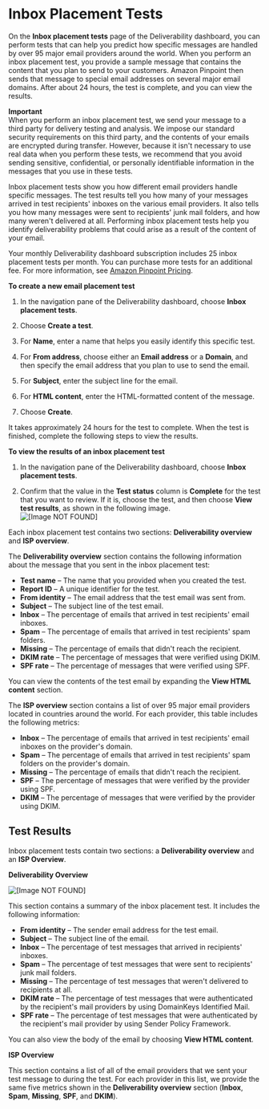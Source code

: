 # Inbox Placement Tests<a name="channels-email-deliverability-dashboard-pipt"></a>

On the **Inbox placement tests** page of the Deliverability dashboard, you can perform tests that can help you predict how specific messages are handled by over 95 major email providers around the world\. When you perform an inbox placement test, you provide a sample message that contains the content that you plan to send to your customers\. Amazon Pinpoint then sends that message to special email addresses on several major email domains\. After about 24 hours, the test is complete, and you can view the results\.

**Important**  
When you perform an inbox placement test, we send your message to a third party for delivery testing and analysis\. We impose our standard security requirements on this third party, and the contents of your emails are encrypted during transfer\. However, because it isn't necessary to use real data when you perform these tests, we recommend that you avoid sending sensitive, confidential, or personally identifiable information in the messages that you use in these tests\.

Inbox placement tests show you how different email providers handle specific messages\. The test results tell you how many of your messages arrived in test recipients' inboxes on the various email providers\. It also tells you how many messages were sent to recipients' junk mail folders, and how many weren't delivered at all\. Performing inbox placement tests help you identify deliverability problems that could arise as a result of the content of your email\.

Your monthly Deliverability dashboard subscription includes 25 inbox placement tests per month\. You can purchase more tests for an additional fee\. For more information, see [Amazon Pinpoint Pricing](https://aws.amazon.com/pinpoint/pricing/)\.

**To create a new email placement test**

1. In the navigation pane of the Deliverability dashboard, choose **Inbox placement tests**\.

1. Choose **Create a test**\.

1. For **Name**, enter a name that helps you easily identify this specific test\.

1. For **From address**, choose either an **Email address** or a **Domain**, and then specify the email address that you plan to use to send the email\.

1. For **Subject**, enter the subject line for the email\.

1. For **HTML content**, enter the HTML\-formatted content of the message\.

1. Choose **Create**\.

It takes approximately 24 hours for the test to complete\. When the test is finished, complete the following steps to view the results\.

**To view the results of an inbox placement test**

1. In the navigation pane of the Deliverability dashboard, choose **Inbox placement tests**\.

1. Confirm that the value in the **Test status** column is **Complete** for the test that you want to review\. If it is, choose the test, and then choose **View test results**, as shown in the following image\.  
![\[Image NOT FOUND\]](http://docs.aws.amazon.com/pinpoint/latest/userguide/images/channels-email-deliverability-dashboard-pipt-view-results.png)

Each inbox placement test contains two sections: **Deliverability overview** and **ISP overview**\.

The **Deliverability overview** section contains the following information about the message that you sent in the inbox placement test:
+ **Test name** – The name that you provided when you created the test\.
+ **Report ID** – A unique identifier for the test\.
+ **From identity** – The email address that the test email was sent from\.
+ **Subject** – The subject line of the test email\.
+ **Inbox** – The percentage of emails that arrived in test recipients' email inboxes\.
+ **Spam** – The percentage of emails that arrived in test recipients' spam folders\.
+ **Missing** – The percentage of emails that didn't reach the recipient\.
+ **DKIM rate** – The percentage of messages that were verified using DKIM\.
+ **SPF rate** – The percentage of messages that were verified using SPF\.

You can view the contents of the test email by expanding the **View HTML content** section\.

The **ISP overview** section contains a list of over 95 major email providers located in countries around the world\. For each provider, this table includes the following metrics:
+ **Inbox** – The percentage of emails that arrived in test recipients' email inboxes on the provider's domain\.
+ **Spam** – The percentage of emails that arrived in test recipients' spam folders on the provider's domain\.
+ **Missing** – The percentage of emails that didn't reach the recipient\.
+ **SPF** – The percentage of messages that were verified by the provider using SPF\.
+ **DKIM** – The percentage of messages that were verified by the provider using DKIM\.

## Test Results<a name="channels-email-deliverability-dashboard-pipt-results"></a>

Inbox placement tests contain two sections: a **Deliverability overview** and an **ISP Overview**\.

 **Deliverability Overview** 

![\[Image NOT FOUND\]](http://docs.aws.amazon.com/pinpoint/latest/userguide/images/channels-email-deliverability-dashboard-pipt-results.png)

This section contains a summary of the inbox placement test\. It includes the following information:
+ **From identity** – The sender email address for the test email\.
+ **Subject** – The subject line of the email\.
+ **Inbox** – The percentage of test messages that arrived in recipients' inboxes\.
+ **Spam** – The percentage of test messages that were sent to recipients' junk mail folders\.
+ **Missing** – The percentage of test messages that weren't delivered to recipients at all\.
+ **DKIM rate** – The percentage of test messages that were authenticated by the recipient's mail providers by using DomainKeys Identified Mail\.
+ **SPF rate** – The percentage of test messages that were authenticated by the recipient's mail provider by using Sender Policy Framework\.

You can also view the body of the email by choosing **View HTML content**\.

 **ISP Overview** 

This section contains a list of all of the email providers that we sent your test message to during the test\. For each provider in this list, we provide the same five metrics shown in the **Deliverability overview** section \(**Inbox**, **Spam**, **Missing**, **SPF**, and **DKIM**\)\.